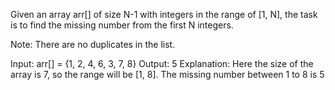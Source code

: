 Given an array arr[] of size N-1 with integers in the range of [1, N], the task is to find the missing number from the first N integers.

Note: There are no duplicates in the list.

Input: arr[] = {1, 2, 4, 6, 3, 7, 8}
Output: 5
Explanation: Here the size of the array is 7, so the range will be [1, 8]. The missing number between 1 to 8 is 5